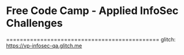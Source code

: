 # Free Code Camp - Applied InfoSec Challenges
=============================================
glitch: https://vp-infosec-qa.glitch.me
